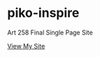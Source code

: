 # piko-inspire
Art 258 Final Single Page Site

[View My Site](https://trezamora.github.io/piko-inspire/)